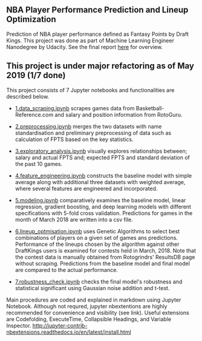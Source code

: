 ## NBA Player Performance Prediction and Lineup Optimization

Prediction of NBA player performance defined as Fantasy Points by Draft Kings.
This project was done as part of Machine Learning Engineer Nanodegree by Udacity. See the final report [here](https://github.com/KengoA/fantasy-basketball/blob/master/report.pdf) for overview.

## This project is under major refactoring as of May 2019 (1/7 done)

This project consists of 7 Jupyter notebooks and functionalities are described below.

- [1.data_scraping.ipynb](notebooks/1.data_scraping.ipynb) scrapes games data from Basketball-Reference.com and salary and position information from RotoGuru.

- [2.preprocessing.ipynb](notebooks/2.preprocessing.ipynb) merges the two datasets with name standardisation and preliminary preprocessing of data such as calculation of FPTS based on the key statistics.

- [3.exploratory_analysis.ipynb](notebooks/3.exploratory_analysis.ipynb) visually explores relationships between; salary and actual FPTS and; expected FPTS and standard deviation of the past 10 games.

- [4.feature_engineering.ipynb](notebooks/4.feature_engineering.ipynb) constructs the baseline model with simple average along with additional three datasets with weighted average, where several features are engineered and incorporated.

- [5.modeling.ipynb](notebooks/5.modeling.ipynb) comparatively examines the baseline model, linear regression, gradient boosting, and deep learning models with different specifications with 5-fold cross validation. Predictions for games in the month of March 2018 are written into a csv file.

- [6.lineup_optmisation.ipynb](notebooks/6.lineup_optmisation.ipynb) uses Genetic Algorithms to select best combinations of players on a given set of games ans predictions. Performance of the lineups chosen by the algorithm against other DraftKings users is examined for contests held in March, 2018. Note that the contest data is manually obtained from Rotogrindrs' ResultsDB page without scraping. Predictions from the baseline model and final model are compared to the actual performance.

- [7.robustness_check.ipynb](notebooks/7.robustness_check.ipynb) checks the final model's robustness and statistical significant using Gaussian noise addition and t-test.

Main procedures are coded and explained in markdown using Jupyter Notebook. Although not requred, jupyter nbextentions are highly recommended for convenience and visibility (see link). Useful extensions are Codefolding, ExecuteTime, Collapsible Headings, and Variable Inspector. http://jupyter-contrib-nbextensions.readthedocs.io/en/latest/install.html
